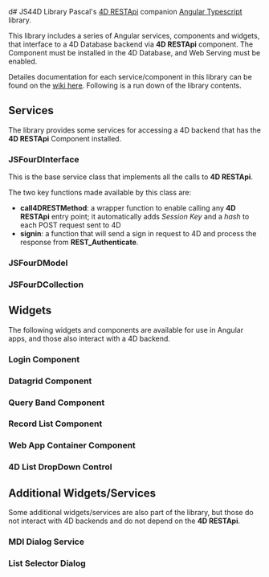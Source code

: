 d# JS44D Library
Pascal's [4D RESTApi](https://github.com/fourctv/FourDRESTApi) companion [Angular Typescript](http://angular.io) library.

This library includes a series of Angular services, components and widgets, that interface to a 4D Database backend via **4D RESTApi** component. The Component must be installed in the 4D Database, and Web Serving must be enabled.

Detailes documentation for each service/component in this library can be found on the [wiki here](https://github.com/fourctv/JS44D/wiki). Following is a run down of the library contents.

## Services
The library provides some services for accessing a 4D backend that has the **4D RESTApi** Component installed.

### JSFourDInterface
This is the base service class that implements all the calls to **4D RESTApi**.

The two key functions made available by this class are:
- **call4DRESTMethod**: a wrapper function to enable calling any **4D RESTApi** entry point; it automatically adds *Session Key* and a *hash* to each POST request sent to 4D
- **signin**: a function that will send a sign in request to 4D and process the response from **REST_Authenticate**.

### JSFourDModel

### JSFourDCollection

## Widgets
The following widgets and components are available for use in Angular apps, and those also interact with a 4D backend.

### Login Component

### Datagrid Component

### Query Band Component

### Record List Component

### Web App Container Component

### 4D List DropDown Control

## Additional Widgets/Services
Some additional widgets/services are also part of the library, but those do not interact with 4D backends and do not depend on the **4D RESTApi**.

### MDI Dialog Service

### List Selector Dialog
